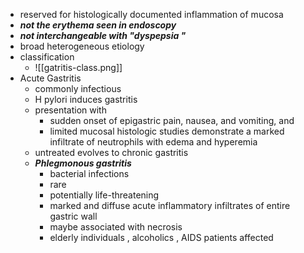 * reserved for histologically documented inflammation of mucosa 
* ***not the erythema seen in endoscopy*** 
* ***not interchangeable with "dyspepsia "***
* broad heterogeneous etiology 
* classification 
	* ![[gatritis-class.png]]
* Acute Gastritis 
	* commonly infectious 
	* H pylori induces gastritis 
	* presentation with 
		* sudden onset of epigastric pain, nausea, and vomiting, and
		* limited mucosal histologic studies demonstrate a marked infiltrate of neutrophils with edema and hyperemia 
	* untreated evolves to chronic gastritis 
	* ***Phlegmonous gastritis*** 
		* bacterial infections 
		* rare 
		* potentially life-threatening 
		* marked and diffuse acute inflammatory infiltrates of entire gastric wall 
		* maybe associated with necrosis 
		* elderly individuals , alcoholics , AIDS patients affected 